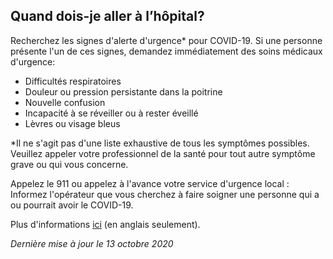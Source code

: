 ## Quand dois-je aller à l’hôpital?

Recherchez les signes d'alerte d'urgence\* pour COVID-19. Si une personne présente l'un de ces signes, demandez immédiatement des soins médicaux d'urgence:

- Difficultés respiratoires
- Douleur ou pression persistante dans la poitrine
- Nouvelle confusion
- Incapacité à se réveiller ou à rester éveillé
- Lèvres ou visage bleus

\*Il ne s'agit pas d'une liste exhaustive de tous les symptômes possibles. Veuillez appeler votre professionnel de la santé pour tout autre symptôme grave ou qui vous concerne.

Appelez le 911 ou appelez à l'avance votre service d'urgence local : Informez l'opérateur que vous cherchez à faire soigner une personne qui a ou pourrait avoir le COVID-19.

Plus d'informations [ici](https://www.cdc.gov/coronavirus/2019-ncov/if-you-are-sick/steps-when-sick.html) (en anglais seulement).

_Dernière mise à jour le 13 octobre 2020_
